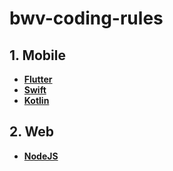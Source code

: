 # bwv-coding-rules


## 1. Mobile

- [**Flutter**](./Flutter.md)
- [**Swift**](./Swift.md)
- [**Kotlin**](./Kotlin.md)

## 2. Web
- [**NodeJS**](./NodeJs.md)
  
